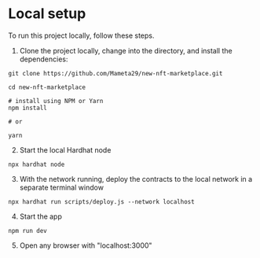 # Local setup
To run this project locally, follow these steps.

1. Clone the project locally, change into the directory, and install the dependencies:

```
git clone https://github.com/Mameta29/new-nft-marketplace.git

cd new-nft-marketplace

# install using NPM or Yarn
npm install

# or

yarn
```

2. Start the local Hardhat node

```
npx hardhat node
```

3. With the network running, deploy the contracts to the local network in a separate terminal window
```
npx hardhat run scripts/deploy.js --network localhost
```

4. Start the app
```
npm run dev
```

5. Open any browser with "localhost:3000"
